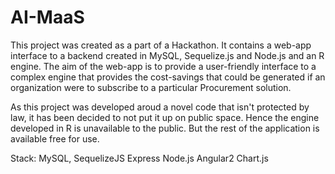 # AI-MaaS
This project was created as a part of a Hackathon. It contains a web-app interface to a backend created in MySQL, Sequelize.js and Node.js and an R engine. The aim of the web-app is to provide a user-friendly interface to a complex engine that provides the cost-savings that could be generated if an organization were to subscribe to a particular Procurement solution.

As this project was developed aroud a novel code that isn't protected by law, it has been decided to not put it up on public space. Hence the engine developed in R is unavailable to the public. But the rest of the application is available free for use.

Stack:
MySQL,
SequelizeJS
Express
Node.js
Angular2
Chart.js
